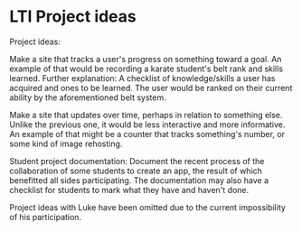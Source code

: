 # LTI Project ideas

Project ideas:

Make a site that tracks a user's progress on something toward a goal. An example of that would be recording a karate student's belt rank and skills learned.
Further explanation:
A checklist of knowledge/skills a user has acquired and ones to be learned. The user would be ranked on their current ability by the aforementioned belt system.

Make a site that updates over time, perhaps in relation to something else. Unlike the previous one, it would be less interactive and more informative. An example of that might be a counter that tracks something's number, or some kind of image rehosting.


Student project documentation:
Document the recent process of the collaboration of some students to create an app, the result of which benefitted all sides participating. The documentation may also have a checklist for students to mark what they have and haven't done.

Project ideas with Luke have been omitted due to the current impossibility of his participation.
